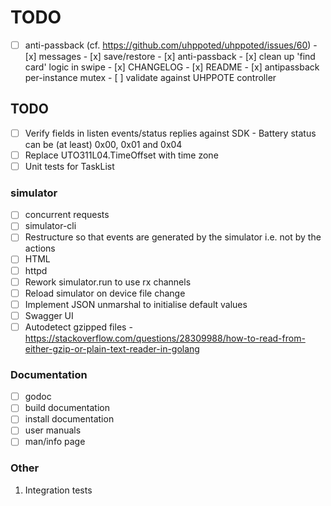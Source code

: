 # TODO

- [ ] anti-passback (cf. https://github.com/uhppoted/uhppoted/issues/60)
      - [x] messages
      - [x] save/restore
      - [x] anti-passback
      - [x] clean up 'find card' logic in swipe
      - [x] CHANGELOG
      - [x] README
      - [x] antipassback per-instance mutex
      - [ ] validate against UHPPOTE controller

## TODO

- [ ] Verify fields in listen events/status replies against SDK
      - Battery status can be (at least) 0x00, 0x01 and 0x04
- [ ] Replace UTO311L04.TimeOffset with time zone
- [ ] Unit tests for TaskList

### simulator
- [ ] concurrent requests
- [ ] simulator-cli
- [ ] Restructure so that events are generated by the simulator i.e. not by the actions
- [ ] HTML
- [ ] httpd
- [ ] Rework simulator.run to use rx channels
- [ ] Reload simulator on device file change
- [ ] Implement JSON unmarshal to initialise default values
- [ ] Swagger UI
- [ ] Autodetect gzipped files 
      - https://stackoverflow.com/questions/28309988/how-to-read-from-either-gzip-or-plain-text-reader-in-golang

### Documentation

- [ ] godoc
- [ ] build documentation
- [ ] install documentation
- [ ] user manuals
- [ ] man/info page

### Other

1.  Integration tests

